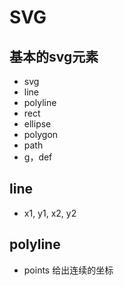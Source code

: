# SVG





## 基本的svg元素

- svg
- line
- polyline
- rect
- ellipse
- polygon
- path
- g，def



## line

- x1, y1, x2, y2



## polyline

- points 给出连续的坐标